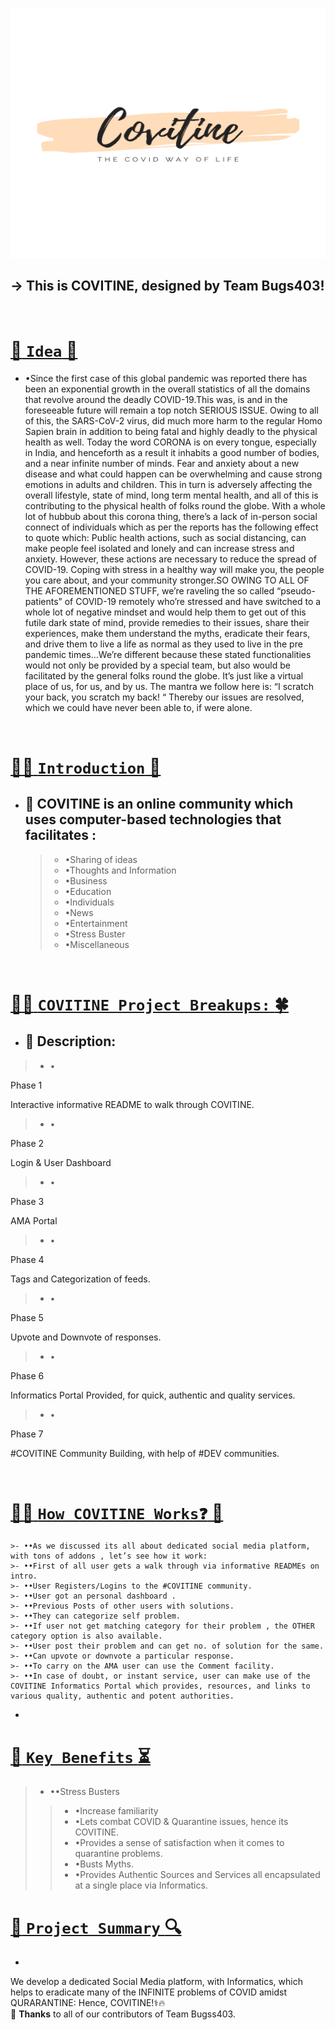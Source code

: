 


<p align="center">
 <img width="800" height="400" src="https://raw.githubusercontent.com/Bugs403/covitine-server/master/public/img/Covitine.png">
</p>

## -> This is COVITINE, designed by Team Bugs403!

<br>

# <u> :footprints: `Idea` :seedling: </u>

- •Since the first case of this global pandemic was reported there has been an exponential growth in the overall statistics of all the domains that revolve around the deadly COVID-19.This was, is and in the foreseeable future will remain a top notch SERIOUS ISSUE. Owing to all of this, the SARS-CoV-2 virus, did much more harm to the regular Homo Sapien brain in addition to being fatal and highly deadly to the physical health as well. Today the word CORONA is on every tongue, especially in India, and henceforth as a result it inhabits a good number of bodies, and a near infinite number of minds. Fear and anxiety about a new disease and what could happen can be overwhelming and cause strong emotions in adults and children. This in turn is adversely affecting the overall lifestyle, state of mind, long term mental health, and all of this is contributing to the physical health of folks round the globe. With a whole lot of hubbub about this corona thing, there’s a lack of in-person social connect of individuals which as per the reports has the following effect to quote which: Public health actions, such as social distancing, can make people feel isolated and lonely and can increase stress and anxiety. However, these actions are necessary to reduce the spread of COVID-19. Coping with stress in a healthy way will make you, the people you care about, and your community stronger.SO OWING TO ALL OF THE AFOREMENTIONED STUFF, we’re raveling the so called “pseudo-patients” of COVID-19 remotely who’re stressed and have switched to a whole lot of negative mindset and would help them to get out of this futile dark state of mind, provide remedies to their issues, share their experiences, make them understand the myths, eradicate their fears, and drive them to live a life as normal as they used to live in the pre pandemic times…We’re different because these stated functionalities would not only be provided by a special team, but also would be facilitated by the general folks round the globe. It’s just like a virtual place of us, for us, and by us. The mantra we follow here is: “I scratch your back, you scratch my back! “ Thereby our issues are resolved, which we could have never been able to, if were alone.
<br>

# <u> :raising_hand_man: `Introduction` :herb: </u>

- ## :high_brightness: COVITINE is an online community which uses computer-based technologies that facilitates :


    >- •Sharing of ideas
    >- •Thoughts and Information
    >- •Business
    >- •Education
    >- •Individuals
    >- •News
    >- •Entertainment
    >- •Stress Buster
    >- •Miscellaneous
    

<br>

# <u> :man_technologist: `COVITINE Project Breakups:` :four_leaf_clover: </u>

- ## :high_brightness: Description:
>- •  

Phase 1

Interactive informative README to walk through COVITINE.
>- •  

Phase 2

Login & User Dashboard
>- •  

Phase 3

AMA Portal
>- •  

Phase 4

Tags and Categorization of feeds.
>- •  

Phase 5

Upvote and Downvote of responses.
>- •  

Phase 6

Informatics Portal Provided, for quick, authentic and quality services.
>- •  

Phase 7

#COVITINE Community Building, with help of #DEV communities.
	

<br>

# <u> :massage_man: `How COVITINE Works❓` :full_moon_with_face:</u>

	>- ••As we discussed its all about dedicated social media platform, with tons of addons , let’s see how it work:
	>- ••First of all user gets a walk through via informative READMEs on intro.
	>- ••User Registers/Logins to the #COVITINE community.
	>- ••User got an personal dashboard .
	>- ••Previous Posts of other users with solutions.
	>- ••They can categorize self problem.
	>- ••If user not get matching category for their problem , the OTHER category option is also available.
	>- ••User post their problem and can get no. of solution for the same.
	>- ••Can upvote or downvote a particular response.
	>- ••To carry on the AMA user can use the Comment facility.
	>- ••In case of doubt, or instant service, user can make use of the COVITINE Informatics Portal which provides, resources, and links to various quality, authentic and potent authorities.



- <br>

# <u> :running: `Key Benefits` :hourglass_flowing_sand: </u>
>- ••Stress Busters
>>- •Increase familiarity
>>- •Lets combat COVID & Quarantine issues, hence its COVITINE.
>>- •Provides a sense of satisfaction when it comes to quarantine problems.
>>- •Busts Myths.
>>- •Provides Authentic Sources and Services all encapsulated at a single place via Informatics.



# <u> :beers: `Project Summary` :mag:</u>
- 
We develop a dedicated Social Media platform, with Informatics, which helps to eradicate many of the INFINITE problems of COVID amidst QURARANTINE:  Hence, COVITINE!⚕🔥
<br>
💜 **Thanks**
 to all of our contributors of Team Bugss403.
